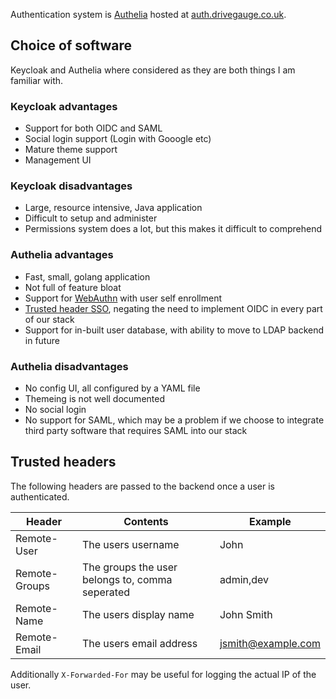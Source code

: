 Authentication system is [Authelia](https://www.authelia.com) hosted at [auth.drivegauge.co.uk](https://auth.drivegauge.co.uk).

## Choice of software
Keycloak and Authelia where considered as they are both things I am familiar with.
### Keycloak advantages
- Support for both OIDC and SAML
- Social login support (Login with Gooogle etc)
- Mature theme support
- Management UI
### Keycloak disadvantages
- Large, resource intensive, Java application
- Difficult to setup and administer
- Permissions system does a lot, but this makes it difficult to comprehend
### Authelia advantages
- Fast, small, golang application
- Not full of feature bloat
- Support for [WebAuthn](https://webauthn.guide) with user self enrollment
- [Trusted header SSO](https://www.authelia.com/integration/trusted-header-sso/introduction/), negating the need to implement OIDC in every part of our stack
- Support for in-built user database, with ability to move to LDAP backend in future
### Authelia disadvantages
- No config UI, all configured by a YAML file
- Themeing is not well documented
- No social login
- No support for SAML, which may be a problem if we choose to integrate third party software that requires SAML into our stack

## Trusted headers
The following headers are passed to the backend once a user is authenticated.

| Header | Contents | Example |
|-|-|-|
| Remote-User | The users username | John |
| Remote-Groups | The groups the user belongs to, comma seperated | admin,dev |
| Remote-Name | The users display name | John Smith |
| Remote-Email | The users email address | jsmith@example.com |

Additionally `X-Forwarded-For` may be useful for logging the actual IP of the user.